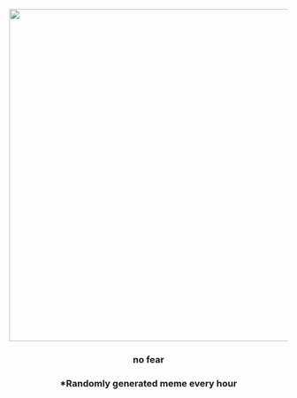 <p align="center">
        <img src="https://i.redd.it/6gakc4p76jr81.jpg" width="600" height="600">
        </p>
        <h3 align="center">no fear</h3>
        <h3 align="center">*Randomly generated meme every hour</h3>
    